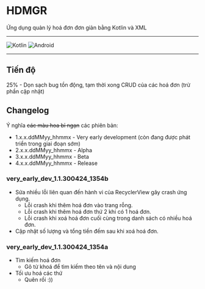 # HDMGR
Ứng dụng quản lý hoá đơn đơn giản bằng Kotlin và XML

<hr/>

![Kotlin](https://img.shields.io/badge/kotlin-%237F52FF.svg?style=for-the-badge&logo=kotlin&logoColor=white)
![Android](https://img.shields.io/badge/Android-3DDC84?style=for-the-badge&logo=android&logoColor=white)

<hr/>

## Tiến độ
25% - Dọn sạch bug tồn động, tạm thời xong CRUD của các hoá đơn (trừ phần cập nhật)
## Changelog
Ý nghĩa ~~các màu hoa bỉ ngạn~~ các phiên bản: 
- 1.x.x.ddMMyy_hhmmx - Very early development (còn đang được phát triển trong giai đoạn sớm)
- 2.x.x.ddMMyy_hhmmx - Alpha
- 3.x.x.ddMMyy_hhmmx - Beta
- 4.x.x.ddMMyy_hhmmx - Release
### very_early_dev_1.1.300424_1354b 
- Sửa nhiều lỗi liên quan đến hành vi của RecyclerView gây crash ứng dụng.
  - Lỗi crash khi thêm hoá đơn vào trang rỗng.
  - Lỗi crash khi thêm hoá đơn thứ 2 khi có 1 hoá đơn.
  - Lỗi crash khi xoá hoá đơn cuối cùng trong danh sách có nhiều hoá đơn.
- Cập nhật số lượng và tổng tiền đếm sau khi xoá hoá đơn.
### very_early_dev_1.1.300424_1354a
- Tìm kiếm hoá đơn
  - Gõ từ khoá để tìm kiếm theo tên và nội dung
- Tối ưu hoá các thứ
  - Quên rồi :))
